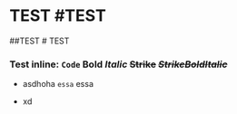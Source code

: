 # TEST #TEST
##TEST # TEST
### Test inline: `Code` **Bold** *Italic*  ~~Strike~~ ~~~~*******StrikeBoldItalic*******~~~~
- asdhoha `essa`
essa

- xd
